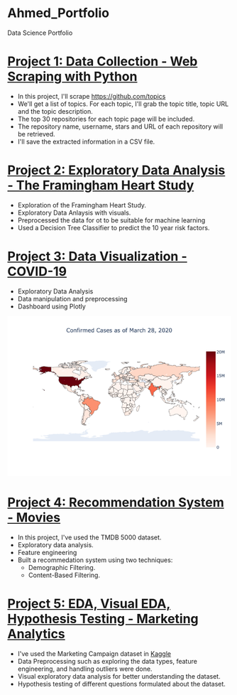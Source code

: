 # Ahmed_Portfolio
Data Science Portfolio

# [Project 1: Data Collection - Web Scraping with Python](https://github.com/ahmedabubakr92/Ahmed_Portfolio/blob/main/Project%201%20-%20Data%20Collection%20-%20Web%20Scraping%20with%20Python.ipynb)

- In this project, I'll scrape https://github.com/topics
- We'll get a list of topics. For each topic, I'll grab the topic title, topic URL and the topic description.
- The top 30 repositories for each topic page will be included.
- The repository name, username, stars and URL of each repository will be retrieved.
- I'll save the extracted information in a CSV file.

# [Project 2: Exploratory Data Analysis - The Framingham Heart Study](https://github.com/ahmedabubakr92/Ahmed_Portfolio/blob/main/Project%202%20-%20Exploratory%20Data%20Analysis.ipynb)

- Exploration of the Framingham Heart Study.
- Exploratory Data Anlaysis with visuals.
- Preprocessed the data for ot to be suitable for machine learning
- Used a Decision Tree Classifier to predict the 10 year risk factors.

# [Project 3: Data Visualization - COVID-19](https://github.com/ahmedabubakr92/Ahmed_Portfolio/blob/main/Project%203%20-%20Data%20Visualization.ipynb.html)

- Exploratory Data Analysis
- Data manipulation and preprocessing
- Dashboard using Plotly

![Static_Choropleth](https://github.com/ahmedabubakr92/Ahmed_Portfolio/blob/main/static_choropleth.png)

# [Project 4: Recommendation System - Movies](https://github.com/ahmedabubakr92/Ahmed_Portfolio/blob/main/Project%204%20-%20Recommendation%20System%20-%20Movies.ipynb)

- In this project, I've used the TMDB 5000 dataset.
- Exploratory data analysis.
- Feature engineering
- Built a recommedation system using two techniques:
  * Demographic Filtering.
  * Content-Based Filtering.   

# [Project 5: EDA, Visual EDA, Hypothesis Testing - Marketing Analytics](https://github.com/ahmedabubakr92/Ahmed_Portfolio/blob/main/Project%205%20-%20EDA%2C%20Visual%20EDA%2C%20Hypothesis%20Testing%20-%20Marketing%20Analytics.ipynb)

- I've used the Marketing Campaign dataset in [Kaggle](https://www.kaggle.com/datasets/rodsaldanha/arketing-campaign)
- Data Preprocessing such as exploring the data types, feature engineering, and handling outliers were done.
- Visual exploratory data analysis for better understanding the dataset.
- Hypothesis testing of different questions formulated about the dataset.
